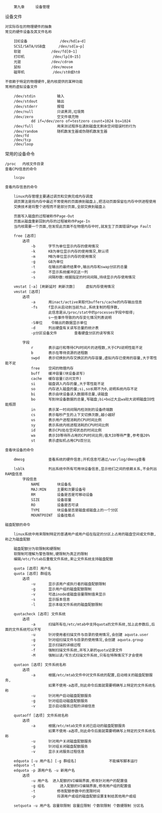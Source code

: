 		第九章		设备管理

设备文件
	
	对实际存在的物理硬件的抽象
	常见的硬件设备及其文件名称
	
		IDE设备				/dev/hd[a~d]
		SCSI/SATA/USB盘		/dev/sd[a~p]
		软驱				/dev/fd[0~1]
		打印机				/dev/lp[0~15]
		光驱				/dev/cdrom
		鼠标				/dev/mouse
		磁带机				/dev/st0或ht0
		
	不依赖于特定的物理硬件,是内核提供的某种功能	
	常用的虚拟设备文件
		
		/dev/stdin			输入
		/dev/stdout			输出
		/dev/stderr			报错
		/dev/null			只读黑洞,垃圾筒
		/dev/zero			空文件填充物
				dd if=/dev/zero of=testzero count=1024 bs=1024
		/dev/full			用来测试程序在遇到磁盘无剩余空间错误时的行为
		/dev/random			随机数发生器或伪随机数发生器
		/dev/fd				
		/dev/tcp
		/dev/loop
		
常用的设备命令

	/proc	内核文件目录
	查看CPU信息的命令
	
		lscpu
	
	查看内存信息的命令
		
		linux内存管理主要通过调页和交换完成内存调度
		调页算法是将内存中最近不常使用的页面换到磁盘上,把活动页面保留在内存中供进程使用
		交换技术是将整个进程而不是部分页面,全部交换到磁盘上
		
		页面写入磁盘的过程被称作Page-Out
		页面从磁盘重新回到内存的过程被称作Page-In
		当内核需要一个页面,但发现此页面不在物理内存中时,就发生了页面错误Page Fault
		
		free [选项]
			选项
				-b		字节为单位显示内存的使用情况
				-k		KB为单位显示内存的使用情况,默认项
				-m		MB为单位显示内存的使用情况
				-g		GB为单位
				-t		在输出的最终结果中,输出内存和swap分区的总量
				-o		不显示系统缓冲区这一列
				-s		间隔秒数:根据指定的时间间隔,持续显示内存使用情况
				
		vmstat [-a] [刷新延时 刷新次数]		虚拟内存使用情况
		vmstat [选项]
			选项
				-a		用inact/active来取代buffers/cache的内存输出信息
				-fs		f显示从启动到当前为止,系统复制的程序数,
						此信息是从/proc/stat中的processes字段中取得;
						s一些事件导致的内存变化情况列表说明
				-S单位	令输出的数据显示单位
				-d		列出硬盘有关读写总量的统计表
				-p分区设备文件		查看硬盘分区的读写情况
				
			字段
				r		表示运行和等待CPU时间片的进程数,大于CPU说明性能不足
				b		表示在等待资源的进程数
				swpd	表示切换到内存交换区的内存容量,虚拟内存已使用的容量,大于零性能不足
				free	空闲的物理内存
				buff	缓冲容量(块设备读写)
				cache	缓存容量(访问文件)
				si		磁盘调入内存的量,大于零性能不足
				so		内存进入磁盘的量;si,so长期不为0,说明系统内存不足
				bi		表示由块设备读入数据得总量,读磁盘
				bo		写到块设备数据的总量,写磁盘;bi+bo过大且wa较大说明磁盘IO性能瓶颈
				in		表示某一时间间隔内检测到的设备终端数
				cs		表示每秒产生的上下文切换次数,越小越好
				us		表示用户进程消耗的CPU时间比例
				sy		表示系统内核进程消耗的CPU时间比例
				id		表示CPU处在空闲状态的时间比例
				wa		表示IO等待所占用的CPU时间比例;值大IO等待严重,参考值20%
				st		表示虚拟机占用CPU百分比
				
	查看块设备的命令
		
		dmesg			查看系统的硬件信息;开机信息可通过/var/log/dmesg查看
		
		lsblk			列出系统中所有可用块设备信息,显示他们之间的依赖关系,不会列出RAM盘信息
			字段信息
				NAME		块设备名
				MAJ:MIN		主要和次要设备号
				RM			设备是否是可移动设备
				SIZE		设备容量
				RO			设备是否可读
				TYPE		块设备是否是磁盘或磁盘上的一个分区
				MOUNTPOINT	设备挂载点
				
	磁盘配额的命令
	
		linux系统中用来限制特定的普通用户或用户组在指定的分区上占用的磁盘空间或文件数,称之为磁盘配额
		
		磁盘配额分为软限制和硬限制
		软限制可理解为警告限制,硬限制为真正的限制
		编辑/etc/fstab后重载文件系统,来让文件系统支持磁盘配额
		
		quota [选项] 用户名
		quota [选项] 群组名
			选项
				-u		显示该用户或执行者的磁盘配额限制
				-g		显示用户组的磁盘配额限制
				-v		可选inode或磁盘容量限制值来显示
				-s		显示版本信息
				-l		显示本级文件系统的磁盘配额限制
				
		quotacheck [选项] 文件系统
			选项
				-a		扫描所有在/etc/mtab中支持quota的文件系统,加上此参数后,后面的文件系统可以不写
				-u		针对使用者扫描文件与目录的使用情况,会创建 aquota.user
				-g		针对组扫描文件与目录的使用情况,会创建 aquota.group
				-v		显示扫描的详细过程
				-f		强制扫描文件系统,并写入新的quota记录文件
				-M		强制以读/写方式扫描文件系统,只有在特殊情况下才会使用
		
		quotaon [选项] 文件系统名称
			选项
				-a		根据/etc/mtab文件中对文件系统的配置,启动相关的磁盘配额服务,
						如果不使用-a选项,则此命令后面就需要明确写上特定的文件系统名称
				-u		针对用户启动磁盘配额服务
				-g		针对组启动磁盘配额服务
				-v		显示启动服务过程的详细信息
		
		quotaoff [选项] 文件系统名称
			选项
				-a		根据/etc/mtab文件关闭已启动的磁盘配额服务
						如果不使用-a选项,则此命令后面就需要明确写上特定的文件系统名称
				-u		针对用户关闭磁盘配额服务
				-g		针对组关闭磁盘配额服务
				-v		显示关闭服务过程信息
				
		edquota [-u 用户名] [-g 群组名]				不能编写脚本运行
		edquota -t
		edquota -p 源用户名 -u 新用户名
			选项
				-u 用户名	进入配额的VI编辑界面,修改针对用户的配置值
				-g 组名		进入配额的VI编辑界面,修改用户组的配置值
				-t			修改配额参数中的宽限时间
				-p			将源用户或组的磁盘配额设置复制给其他用户或组
				
		setquota -u 用户名 容量软限制 容量应限制 个数软限制 个数硬限制 分区名
		